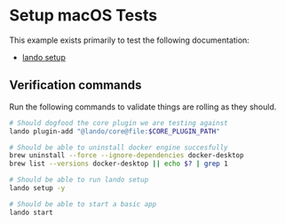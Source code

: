 Setup macOS Tests
=================

This example exists primarily to test the following documentation:

* [lando setup](https://docs.lando.dev/cli/setup.html)

Verification commands
---------------------

Run the following commands to validate things are rolling as they should.

```bash
# Should dogfood the core plugin we are testing against
lando plugin-add "@lando/core@file:$CORE_PLUGIN_PATH"

# Should be able to uninstall docker engine succesfully
brew uninstall --force --ignore-dependencies docker-desktop
brew list --versions docker-desktop || echo $? | grep 1

# Should be able to run lando setup
lando setup -y

# Should be able to start a basic app
lando start
```
